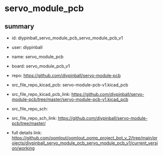 # servo_module_pcb
 
## summary 
* id: diypinball_servo_module_pcb_servo_module_pcb_v1
* user: diypinball
* name: servo_module_pcb
* board: servo_module_pcb_v1
* repo: https://github.com/diypinball/servo-module-pcb
* src_file_repo_kicad_pcb: servo-module-pcb-v1.kicad_pcb
* src_file_repo_kicad_pcb_link: https://github.com/diypinball/servo-module-pcb/tree/master/servo-module-pcb-v1.kicad_pcb


* src_file_repo_sch: 
* src_file_repo_sch_link: https://github.com/diypinball/servo-module-pcb/tree/master/
* full details link: https://github.com/oomlout/oomlout_oomp_project_bot_v_2/tree/main/projects/diypinball_servo_module_pcb_servo_module_pcb_v1/current_version/working  







